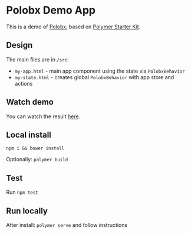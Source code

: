 # Polobx Demo App

This is a demo of [Polobx](https://github.com/ivanrod/polobx), based on [Polymer Starter Kit](https://github.com/PolymerElements/polymer-starter-kit).

## Design

The main files are in `/src`:
- `my-app.html` - main app component using the state via `PolobxBehavior`
- `my-state.html` - creates global `PolobxBehavior` with app store and actions

## Watch demo
You can watch the result [here](https://polobx-demo-app.firebaseapp.com).

## Local install
`npm i && bower install`

Optionally: `polymer build`

## Test
Run `npm test`

## Run locally
After install: `polymer serve` and follow instructions